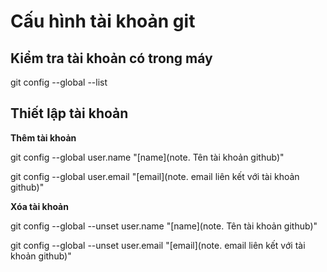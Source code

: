 # Cấu hình tài khoản git

## Kiểm tra tài khoản có trong máy

git config --global --list

## Thiết lập tài khoản

**Thêm tài khoản**

git config --global user.name "[name](note. Tên tài khoản github)"

git config --global user.email "[email](note. email liên kết với tài khoản github)"

**Xóa tài khoản**

git config --global --unset user.name "[name](note. Tên tài khoản github)"

git config --global --unset user.email "[email](note. email liên kết với tài khoản github)"